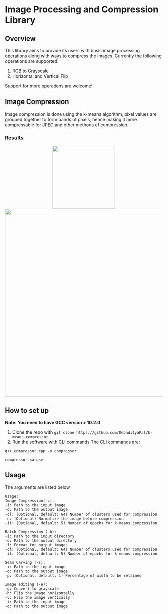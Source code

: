 
# Image Processing and Compression Library
## Overview
This library aims to provide its users with basic image processing operations along with ways to compress the images.
Currently the following operations are supported:
1. RGB to Grayscale
2. Horizontal and Vertical Flip

Support for more operations are welcome!

## Image Compression
Image compression is done using the k-means algorithm, pixel values are grouped together to form bands of pixels, hence making it more compressable for JPEG and other methods of compression.

### Results
<p align="center">
	<img src="https://drive.google.com/uc?export=view&id=1BU32rxhES8PYnSuKIEJHoetdFSLWIlN3" width="200">
	<img src="https://drive.google.com/uc?export=view&id=1Oty_3M9GRTVdfcXivr4d_75dMvbZiPFV" width="600">
</p>

## How to set up
**Note: You need to have GCC version > 10.2.0**

1. Clone the repo with `git clone https://github.com/DebadityaPal/k-means-compressor`
2. Run the software with CLI commands
The CLI commands are:

`g++ compressor.cpp -o compressor`

`compressor <args>`

## Usage
The arguments are listed below
```
Usage:
Image Compression(-c):
-i: Path to the input image
-o: Path to the output image
-cl: (Optional, default: 64) Number of clusters used for compression 
-n: (Optional) Normalize the image before compression
-it: (Optional, default: 5) Number of epochs for k-means compression

Batch Compression (-b):
-i: Path to the input directory
-o: Path to the output directory
-f: Format for output images
-cl: (Optional, default: 64) Number of clusters used for compression 
-it: (Optional, default: 5) Number of epochs for k-means compression

Seam Carving (-s):
-i: Path to the input image
-o: Path to the output image
-p: (Optional, default: 1) Percentage of width to be retained    
   
Image editing (-e):
-g: Convert to grayscale
-h: Flip the image horizontally
-v: Flip the image vertically
-i: Path to the input image
-o: Path to the output image
```
